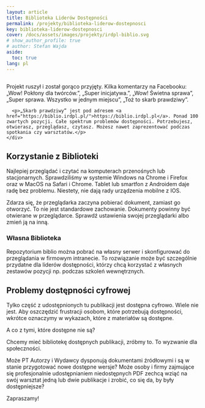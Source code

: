 ```yaml
---
layout: article
title: Biblioteka Liderów Dostępności
permalink: /projekty/biblioteka-liderow-dostepnosci
key: biblioteka-liderow-dostepnosci
cover: /docs/assets/images/projekty/irdpl-biblio.svg
# show_author_profile: true
# author: Stefan Wajda
aside:
  toc: true
lang: pl  
---
```


<div class="item">
  <div class="item__image">
    <img class="image image--lg" src="../docs/assets/images/projekty/irdpl-biblio.svg" alt=""/>
  </div>
  <div class="item__content">
     <div class="item__description">
      <p>Projekt ruszył i został gorąco przyjęty. Kilka komentarzy na Facebooku: „Wow! Pokłony dla twórców.”, „Super inicjatywa.”, „Wow! Świetna sprawa”, „Super sprawa. Wszystko w jednym miejscu”, „Toż to skarb prawdziwy”.</p>
	  
	  <p>„Skarb prawdziwy” jest pod adresem <a href="https://biblio.irdpl.pl/">https://biblio.irdpl.pl</a>. Ponad 100 zwartych pozycji. Całe spektrum problemów dostępności. Potrzebujesz, otwierasz, przeglądasz, czytasz. Możesz nawet zaprezentować podczas spotkania czy warsztatów.</p> 
    </div>
  </div>
</div>

<!--more-->

## Korzystanie z Biblioteki

Najlepiej przeglądać i czytać na komputerach przenośnych lub stacjonarnych. Sprawdziliśmy w systemie Windows na Chrome i Firefox oraz w MacOS na Safari i Chrome. Tablet lub smartfon z Androidem daje radę bez problemu. Niestety, nie dają rady urządzenia mobilne z IOS. 

Zdarza się, że przeglądarka zaczyna pobierać dokument, zamiast go otworzyć. To nie jest standardowe zachowanie. Dokumenty powinny być otwierane w przeglądarce. Sprawdź ustawienia swojej przeglądarki albo zmień ją na inną.

### Własna Biblioteka
Repozytorium biblio można pobrać na własny serwer i skonfigurować do przeglądania w firmowym intranecie. To rozwiązanie może być szczególnie przydatne dla liderów dostępności, którzy chcą korzystać z własnych zestawów pozycji np. podczas szkoleń wewnętrznych.   


## Problemy dostępności cyfrowej

Tylko część z udostępnionych tu publikacji jest dostępna cyfrowo. Wiele nie jest. Aby oszczędzić frustracji osobom, które potrzebują dostępności, wkrótce oznaczymy w wykazach, które z materiałów są dostępne.

A co z tymi, które dostępne nie są? 

Chcemy mieć bibliotekę dostępnych publikacji, zróbmy to. To wyzwanie dla społeczności. 

Może PT Autorzy i Wydawcy dysponują dokumentami źródłowymi i są w stanie przygotować nowe dostępne wersje? Może osoby i firmy zajmujące się profesjonalnie udostępnianiem niedostępnych PDF zechcą wziąć na swój warsztat jedną lub dwie publikacje i zrobić, co się da, by były dostępniejsze?

Zapraszamy!

